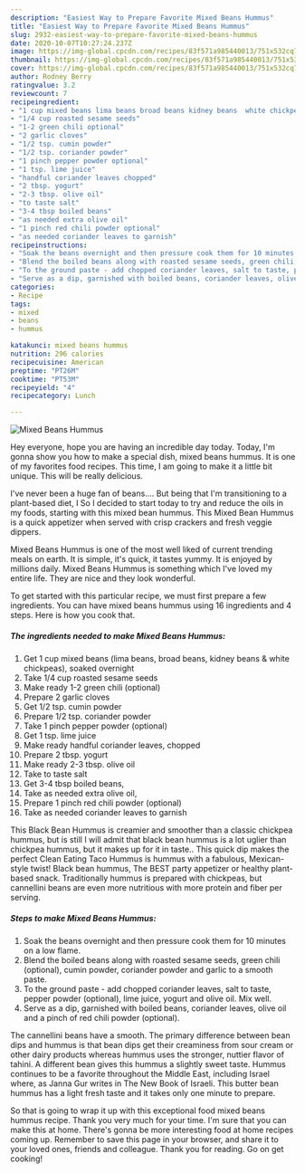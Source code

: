 ```yaml
---
description: "Easiest Way to Prepare Favorite Mixed Beans Hummus"
title: "Easiest Way to Prepare Favorite Mixed Beans Hummus"
slug: 2932-easiest-way-to-prepare-favorite-mixed-beans-hummus
date: 2020-10-07T10:27:24.237Z
image: https://img-global.cpcdn.com/recipes/83f571a985440013/751x532cq70/mixed-beans-hummus-recipe-main-photo.jpg
thumbnail: https://img-global.cpcdn.com/recipes/83f571a985440013/751x532cq70/mixed-beans-hummus-recipe-main-photo.jpg
cover: https://img-global.cpcdn.com/recipes/83f571a985440013/751x532cq70/mixed-beans-hummus-recipe-main-photo.jpg
author: Rodney Berry
ratingvalue: 3.2
reviewcount: 7
recipeingredient:
- "1 cup mixed beans lima beans broad beans kidney beans  white chickpeas soaked overnight"
- "1/4 cup roasted sesame seeds"
- "1-2 green chili optional"
- "2 garlic cloves"
- "1/2 tsp. cumin powder"
- "1/2 tsp. coriander powder"
- "1 pinch pepper powder optional"
- "1 tsp. lime juice"
- "handful coriander leaves chopped"
- "2 tbsp. yogurt"
- "2-3 tbsp. olive oil"
- "to taste salt"
- "3-4 tbsp boiled beans"
- "as needed extra olive oil"
- "1 pinch red chili powder optional"
- "as needed coriander leaves to garnish"
recipeinstructions:
- "Soak the beans overnight and then pressure cook them for 10 minutes on a low flame."
- "Blend the boiled beans along with roasted sesame seeds, green chili (optional), cumin powder, coriander powder and garlic to a smooth paste."
- "To the ground paste - add chopped coriander leaves, salt to taste, pepper powder (optional), lime juice, yogurt and olive oil. Mix well."
- "Serve as a dip, garnished with boiled beans, coriander leaves, olive oil and a pinch of red chili powder (optional)."
categories:
- Recipe
tags:
- mixed
- beans
- hummus

katakunci: mixed beans hummus 
nutrition: 296 calories
recipecuisine: American
preptime: "PT26M"
cooktime: "PT53M"
recipeyield: "4"
recipecategory: Lunch

---
```



![Mixed Beans Hummus](https://img-global.cpcdn.com/recipes/83f571a985440013/751x532cq70/mixed-beans-hummus-recipe-main-photo.jpg)

Hey everyone, hope you are having an incredible day today. Today, I'm gonna show you how to make a special dish, mixed beans hummus. It is one of my favorites food recipes. This time, I am going to make it a little bit unique. This will be really delicious.

I&#39;ve never been a huge fan of beans…. But being that I&#39;m transitioning to a plant-based diet, I So I decided to start today to try and reduce the oils in my foods, starting with this mixed bean hummus. This Mixed Bean Hummus is a quick appetizer when served with crisp crackers and fresh veggie dippers.

Mixed Beans Hummus is one of the most well liked of current trending meals on earth. It is simple, it's quick, it tastes yummy. It is enjoyed by millions daily. Mixed Beans Hummus is something which I've loved my entire life. They are nice and they look wonderful.


To get started with this particular recipe, we must first prepare a few ingredients. You can have mixed beans hummus using 16 ingredients and 4 steps. Here is how you cook that.

<!--inarticleads1-->

##### The ingredients needed to make Mixed Beans Hummus:

1. Get 1 cup mixed beans (lima beans, broad beans, kidney beans &amp; white chickpeas), soaked overnight
1. Take 1/4 cup roasted sesame seeds
1. Make ready 1-2 green chili (optional)
1. Prepare 2 garlic cloves
1. Get 1/2 tsp. cumin powder
1. Prepare 1/2 tsp. coriander powder
1. Take 1 pinch pepper powder (optional)
1. Get 1 tsp. lime juice
1. Make ready handful coriander leaves, chopped
1. Prepare 2 tbsp. yogurt
1. Make ready 2-3 tbsp. olive oil
1. Take to taste salt
1. Get 3-4 tbsp boiled beans,
1. Take as needed extra olive oil,
1. Prepare 1 pinch red chili powder (optional)
1. Take as needed coriander leaves to garnish


This Black Bean Hummus is creamier and smoother than a classic chickpea hummus, but is still I will admit that black bean hummus is a lot uglier than chickpea hummus, but it makes up for it in taste.. This quick dip makes the perfect Clean Eating Taco Hummus is hummus with a fabulous, Mexican-style twist! Black bean hummus, The BEST party appetizer or healthy plant-based snack. Traditionally hummus is prepared with chickpeas, but cannellini beans are even more nutritious with more protein and fiber per serving. 

<!--inarticleads2-->

##### Steps to make Mixed Beans Hummus:

1. Soak the beans overnight and then pressure cook them for 10 minutes on a low flame.
1. Blend the boiled beans along with roasted sesame seeds, green chili (optional), cumin powder, coriander powder and garlic to a smooth paste.
1. To the ground paste - add chopped coriander leaves, salt to taste, pepper powder (optional), lime juice, yogurt and olive oil. Mix well.
1. Serve as a dip, garnished with boiled beans, coriander leaves, olive oil and a pinch of red chili powder (optional).


The cannellini beans have a smooth. The primary difference between bean dips and hummus is that bean dips get their creaminess from sour cream or other dairy products whereas hummus uses the stronger, nuttier flavor of tahini. A different bean gives this hummus a slightly sweet taste. Hummus continues to be a favorite throughout the Middle East, including Israel where, as Janna Gur writes in The New Book of Israeli. This butter bean hummus has a light fresh taste and it takes only one minute to prepare. 

So that is going to wrap it up with this exceptional food mixed beans hummus recipe. Thank you very much for your time. I'm sure that you can make this at home. There's gonna be more interesting food at home recipes coming up. Remember to save this page in your browser, and share it to your loved ones, friends and colleague. Thank you for reading. Go on get cooking!
